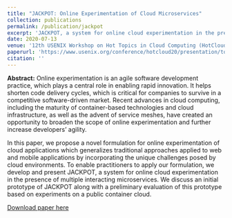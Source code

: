 ```yaml
---
title: "JACKPOT: Online Experimentation of Cloud Microservices"
collection: publications
permalink: /publication/jackpot
excerpt: 'JACKPOT, a system for online cloud experimentation in the presence of multiple interacting microservices.'
date: 2020-07-13
venue: '12th USENIX Workshop on Hot Topics in Cloud Computing (HotCloud 20)'
paperurl: 'https://www.usenix.org/conference/hotcloud20/presentation/toslali'
citation: ''
---
```

**Abstract:**
Online experimentation is an agile software development practice, which plays a central role in enabling rapid innovation. It helps shorten code delivery cycles, which is critical for companies to survive in a competitive software-driven market. Recent advances in cloud computing, including the maturity of container-based technologies and cloud infrastructure, as well as the advent of service meshes, have created an opportunity to broaden the scope of online experimentation and further increase developers’ agility.

In this paper, we propose a novel formulation for online experimentation of cloud applications which generalizes traditional approaches applied to web and mobile applications by incorporating the unique challenges posed by cloud environments. To enable practitioners to apply our formulation, we develop and present JACKPOT, a system for online cloud experimentation in the presence of multiple interacting microservices. We discuss an initial prototype of JACKPOT along with a preliminary evaluation of this prototype based on experiments on a public container cloud.

[Download paper here](https://www.usenix.org/system/files/hotcloud20_paper_toslali.pdf)
